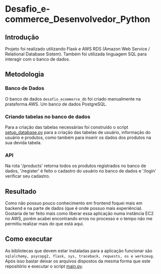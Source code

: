 # Desafio_e-commerce_Desenvolvedor_Python
## Introdução
Projeto foi realizado utilizando Flask e AWS RDS (Amazon Web Service / Relational Database Sistem). Também foi utilizada linguagem SQL para interagir com o banco de dados.

## Metodologia
### Banco de Dados
O banco de dados `desafio_ecommerce_db` foi criado manualmente na prataforma AWS. Um banco de dados PostgreSQL.

### Criando tabelas no banco de dados
Para a criação das tabelas necessárias foi construído o script [setup_database.py](https://github.com/mickaelyoshua7674/Desafio_e-commerce_Desenvolvedor_Python/blob/main/setup_database.py) para a criação das tabelas de usuário, informação do usuário e produtos, como também para inserir os dados dos produtos na sua devida tabela.

### API
Na rota '/products' retorna todos os produtos registrados no banco de dados, '/register' é feito o cadastro do usuário no banco de dados e '/login' verificar seu cadastro.

## Resultado
Como não possuo pouco conhecimento em frontend foquei mais em backend e na parte de dados (que é onde possuo mais experiência). Gostaria de ter feito mais como liberar essa aplicação numa instância EC2 no AWS, porém acabei encontrando erros no processo e o tempo não me permitiu realizar mais do que está aqui.

## Como executar
As bibliotecas que devem estar instaladas para a aplicação funcionar são `sqlalchemy, psycopg2, flask, sys, traceback, requests, os e werkzeug`. Após isso bastar deixar os arquivos dispostos da mesma forma que este repositório e executar o script [main.py](https://github.com/mickaelyoshua7674/Desafio_e-commerce_Desenvolvedor_Python/blob/main/main.py).
